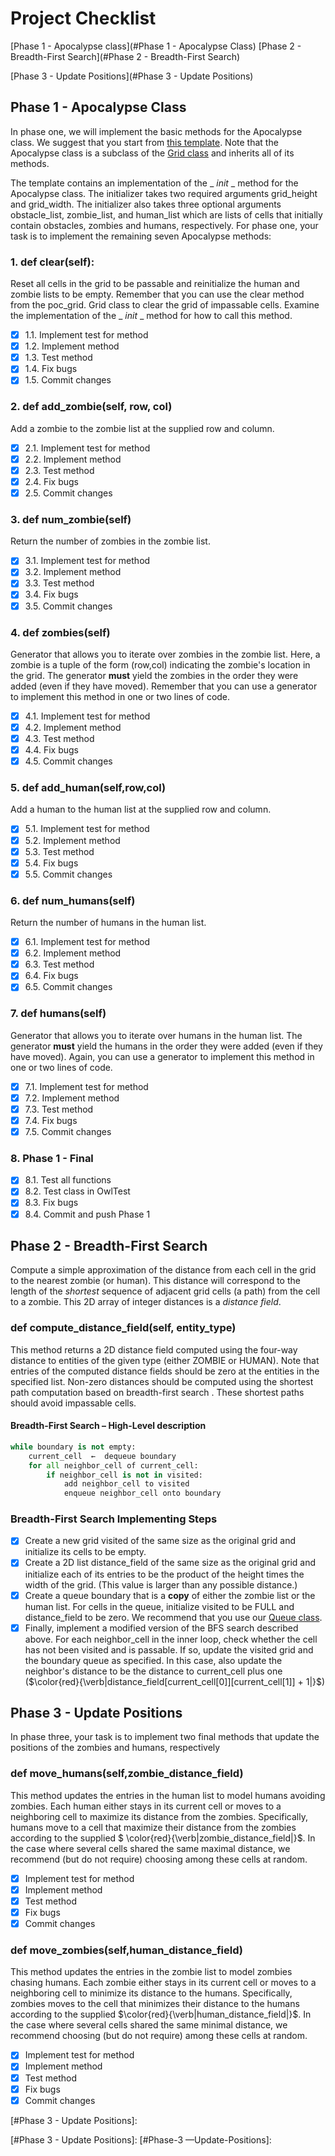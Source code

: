 # Project Checklist

[Phase 1 - Apocalypse class](#Phase 1 - Apocalypse Class)
		[Phase 2 - Breadth-First Search](#Phase 2 - Breadth-First Search)

[Phase 3 - Update Positions](#Phase 3 - Update Positions)

## Phase 1 - Apocalypse Class

In phase one, we will implement the basic methods for the Apocalypse class. We suggest that you start from [this template](http://www.codeskulptor.org/#poc_zombie_template.py). Note that the Apocalypse class is a subclass of the [Grid class](http://www.codeskulptor.org/#poc_grid.py) and inherits all of its methods.

The template contains an implementation of the _ _init_ _ method for the Apocalypse class. The initializer takes two required arguments grid_height and grid_width. The initializer also takes three optional arguments obstacle_list, zombie_list, and human_list which are lists of cells that initially contain obstacles, zombies and humans, respectively. For phase one, your task is to implement the remaining seven Apocalypse methods:

### 1. def clear(self):

Reset all cells in the grid to be passable and reinitialize the human and zombie lists to be empty. Remember that you can use the clear method from the poc_grid. Grid class to clear the grid of impassable cells. Examine the implementation of the _ _init_ _ method for how to call this method.

- [x]  1.1. Implement test for method
- [x]  1.2. Implement method
- [x] 1.3. Test method
- [x] 1.4. Fix bugs
- [x] 1.5. Commit changes

### 2. def add_zombie(self,  row, col)

Add a zombie to the zombie list at the supplied row and column.

- [x]  2.1. Implement test for method
- [x]  2.2. Implement method
- [x] 2.3. Test method
- [x] 2.4. Fix bugs
- [x] 2.5. Commit changes

### 3. def num_zombie(self)

Return the number of zombies in the zombie list.

- [x]  3.1. Implement test for method
- [x]  3.2. Implement method
- [x] 3.3. Test method
- [x] 3.4. Fix bugs
- [x] 3.5. Commit changes

### 4. def zombies(self)

Generator that allows you to iterate over zombies in the zombie list. Here, a zombie is a tuple of the form (row,col) indicating the zombie's location in the grid. The generator **must** yield the zombies in the order they were added (even if they have moved). Remember that you can use a generator to implement this method in one or two lines of code.

- [x] 4.1. Implement test for method
- [x] 4.2. Implement method
- [x] 4.3. Test method
- [x] 4.4. Fix bugs
- [x] 4.5. Commit changes

### 5. def add_human(self,row,col)

 Add a human to the human list at the supplied row and column.

- [x] 5.1. Implement test for method
- [x] 5.2. Implement method
- [x] 5.3. Test method
- [x] 5.4. Fix bugs
- [x] 5.5. Commit changes

### 6. def num_humans(self)

Return the number of humans in the human list.

- [x] 6.1. Implement test for method
- [x] 6.2. Implement method
- [x] 6.3. Test method
- [x] 6.4. Fix bugs
- [x] 6.5. Commit changes

### 7. def humans(self)

 Generator that allows you to iterate over humans in the human list. The generator **must** yield the humans in the order they were added (even if they have moved). Again, you can use a generator to implement this method in one or two lines of code.

- [x] 7.1. Implement test for method
- [x] 7.2. Implement method
- [x] 7.3. Test method
- [x] 7.4. Fix bugs
- [x] 7.5. Commit changes

### 8. Phase 1 - Final

- [x] 8.1. Test all functions
- [x] 8.2. Test class in OwlTest
- [x] 8.3. Fix bugs
- [x] 8.4. Commit and push Phase 1

## Phase 2 - Breadth-First Search

 Compute a simple approximation of the distance from each cell in the grid to the nearest zombie (or human). This distance will correspond to the length of the *shortest* sequence of adjacent grid cells (a path) from the cell to a zombie. This 2D array of integer distances is a *distance field*.

### def compute_distance_field(self, entity_type)

This method returns a 2D distance field computed using the four-way distance to entities of the given type (either ZOMBIE or HUMAN). Note that entries of the computed distance fields should be zero at the entities in the specified list. Non-zero distances should be computed using the shortest path computation based on breadth-first search . These shortest paths should avoid impassable cells.

#### Breadth-First Search – High-Level description

```python
while boundary is not empty:
    current_cell  ←  dequeue boundary
    for all neighbor_cell of current_cell:
        if neighbor_cell is not in visited:
            add neighbor_cell to visited
            enqueue neighbor_cell onto boundary
```

### Breadth-First Search Implementing Steps

- [x] Create a new grid visited of the same size as the original grid and initialize its cells to be empty.
- [x] Create a 2D list distance_field of the same size as the original grid and initialize each of its entries to be the product of the height times the width of the grid. (This value is larger than any possible distance.)
- [x] Create a queue boundary that is a **copy** of either the zombie list or the human list. For cells in the queue, initialize visited to be FULL and distance_field to be zero. We recommend that you use our [Queue class](http://www.codeskulptor.org/#poc_queue.py).
- [x] Finally, implement a modified version of the BFS search described above. For each neighbor_cell in the inner loop, check whether the cell has not been visited and is passable. If so, update the visited grid and the boundary queue as specified. In this case, also update the neighbor's distance to be the distance to current_cell plus one ($\color{red}{\verb|distance_field[current_cell[0]][current_cell[1]] + 1|}$)

## Phase 3 - Update Positions

In phase three, your task is to implement two final methods that update the positions of the zombies and humans, respectively

### def  move_humans(self,zombie_distance_field)

This method updates the entries in the human list to model humans avoiding zombies. Each human either stays in its current cell or moves to a neighboring cell to maximize its distance from the zombies. Specifically, humans move to a cell that maximize their distance from the zombies according to the supplied $ \color{red}{\verb|zombie_distance_field|}$. In the case where several cells shared the same maximal distance, we recommend (but do not require) choosing among these cells at random.

- [x] Implement test for method
- [x] Implement method
- [x] Test method
- [x] Fix bugs
- [x] Commit changes

### def move_zombies(self,human_distance_field)

This method updates the entries in the zombie list to model zombies chasing humans. Each zombie either stays in its current cell or moves to a neighboring cell to minimize its distance to the humans. Specifically, zombies moves to the cell that minimizes their distance to the humans according to the supplied $\color{red}{\verb|human_distance_field|}$. In the case where several cells shared the same minimal distance, we recommend choosing (but do not require) among these cells at random.

- [x] Implement test for method
- [x] Implement method
- [x] Test method
- [x] Fix bugs
- [x] Commit changes

[#Phase 3 - Update Positions]: 

[#Phase 3 - Update Positions]: 
[#Phase-3 —Update-Positions]: 